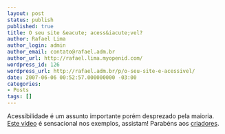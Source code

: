 ```yaml
---
layout: post
status: publish
published: true
title: O seu site &eacute; acess&iacute;vel?
author: Rafael Lima
author_login: admin
author_email: contato@rafael.adm.br
author_url: http://rafael.lima.myopenid.com/
wordpress_id: 126
wordpress_url: http://rafael.adm.br/p/o-seu-site-e-acessivel/
date: 2007-06-06 00:52:57.000000000 -03:00
categories:
- Posts
tags: []
---
```

Acessibilidade &eacute; um assunto importante por&eacute;m desprezado pela maioria. <a href="http://acessodigital.net/video.html">Este v&iacute;deo</a> &eacute; sensacional nos exemplos, assistam!
Parab&eacute;ns aos <a href="http://acessodigital.net">criadores</a>.
